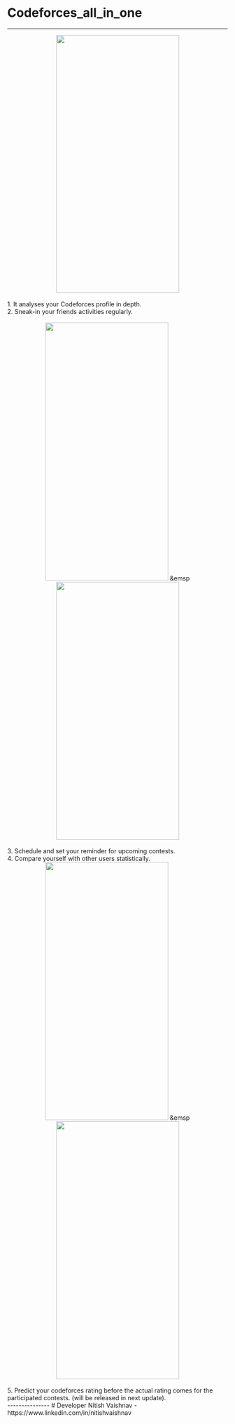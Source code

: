 # Codeforces_all_in_one
---------------
<div align="center">
<a href="url"><img src="https://github.com/nitishv2017/Codeforces_all_in_one/blob/master/final_entry_gif.gif"  width="281" height="590" ></a>
</div>
 <br/> 
1. It analyses your Codeforces profile in depth. <br/>
2. Sneak-in your friends activities regularly.<br/> <br/>

<div align="center">
<a href="url"><img src="https://github.com/nitishv2017/Codeforces_all_in_one/blob/master/2.jpg"  width="281" height="590" pa ></a> &emsp
<a href="url"><img src="https://github.com/nitishv2017/Codeforces_all_in_one/blob/master/3.jpg"  width="281" height="590" ></a>
 </div>
 <br/>
3. Schedule and set your reminder for upcoming contests.<br/>
4. Compare yourself with other users statistically.<br/>
<div align="center">
<a href="url"><img src="https://github.com/nitishv2017/Codeforces_all_in_one/blob/master/4.jpg"  width="281" height="590" ></a> &emsp
<a href="url"><img src="https://github.com/nitishv2017/Codeforces_all_in_one/blob/master/5.jpg"  width="281" height="590" ></a>
 </div>
 <br/>
5. Predict your codeforces rating before the actual rating comes for the participated contests. (will be released in next update).<br/>
---------------
# Developer
Nitish Vaishnav - https://www.linkedin.com/in/nitishvaishnav <br/>
 

